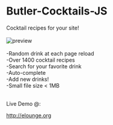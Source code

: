 # Butler-Cocktails-JS
Cocktail recipes for your site!
<br><br>
![preview](https://user-images.githubusercontent.com/16135535/135663103-3282804a-4c70-4b60-94dd-05707ef9059f.png)
<br>
<br>
-Random drink at each page reload<br>
-Over 1400 cocktail recipes<br>
-Search for your favorite drink<br>
-Auto-complete<br>
-Add new drinks!<br>
-Small file size < 1MB<br><br>

Live Demo @: 

http://elounge.org
